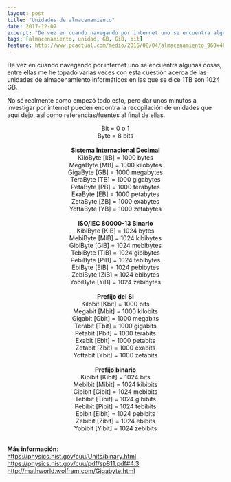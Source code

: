 ```yaml
---
layout: post
title: "Unidades de almacenamiento"
date: 2017-12-07
excerpt: "De vez en cuando navegando por internet uno se encuentra algunas cosas, en las que se dice 1TB son 1024 GB, no sé realmente como empezó todo esto..."
tags: [almacenamiento, unidad, GB, GiB, bit]
feature: http://www.pcactual.com/medio/2016/08/04/almacenamiento_960x486_323ba89d.jpg
---
```


De vez en cuando navegando por internet uno se encuentra algunas cosas, entre ellas me he topado varias veces con esta cuestión acerca de las unidades de almacenamiento informáticos en las que se dice 1TB son 1024 GB.

No sé realmente como empezó todo esto, pero dar unos minutos a investigar por internet pueden encontra la recopilación de unidades que aquí dejo, así como referencias/fuentes al final de ellas.<br>

<div align="center">
	Bit = 0 o 1<br>
	Byte = 8 bits<br>
	<br>
	<b>Sistema Internacional Decimal</b><br>
	KiloByte [kB] = 1000 bytes<br>
	MegaByte [MB] = 1000 kilobytes<br>
	GigaByte [GB] = 1000 megabytes<br>  
	TeraByte [TB] = 1000 gigabytes<br>  
	PetaByte [PB] = 1000 terabytes<br>  
	ExaByte [EB] = 1000 petabytes<br>  
	ZetaByte [ZB] = 1000 exabytes<br>  
	YottaByte [YB] = 1000 zetabytes<br>  
	<br>
	<b>ISO/IEC 80000-13 Binario</b><br>  
	KibiByte [KiB] = 1024 bytes<br>  
	MebiByte [MiB] = 1024 kibibytes<br>  
	GibiByte [GiB] = 1024 mebibytes<br>  
	TebiByte [TiB] = 1024 gibibytes<br>  
	PebiByte [PiB] = 1024 tebibytes<br>  
	EbiByte [EiB] = 1024 pebibytes<br>  
	ZebiByte [ZiB] = 1024 ebibytes<br>  
	YobiByte [YiB] = 1024 zebibytes<br>
	<br>
	<b>Prefijo del SI</b><br>
	Kilobit [Kbit] = 1000 bits<br>  
	Megabit [Mbit] = 1000 kilobits<br>  
	Gigabit [Gbit] = 1000 megabits<br>  
	Terabit [Tbit] = 1000 gigabits<br>  
	Petabit [Pbit] = 1000 terabits<br>  
	Exabit [Ebit] = 1000 petabits<br>  
	Zetabit [Zbit] = 1000 exabits<br>  
	Yottabit [Ybit] = 1000 zetabits<br>  
	<br>
	<b>Prefijo binario</b><br>  
	Kibibit [Kibit] = 1024 bits<br>  
	Mebibit [Mibit] = 1024 kibibits<br>  
	Gibibit [Gibit] = 1024 mebibits<br>  
	Tebibit [Tibit] = 1024 gibibits<br>  
	Pebibit [Pibit] = 1024 tebibits<br>  
	Ebibit [Eibit] = 1024 pebibits<br>  
	Zebibit [Zibit] = 1024 ebibits<br>  
	Yobibit [Yibit]	= 1024 zebibits<br>  
</div>
<br>

<b>Más información</b>:<br>
https://physics.nist.gov/cuu/Units/binary.html<br>
https://physics.nist.gov/cuu/pdf/sp811.pdf#4.3<br>
http://mathworld.wolfram.com/Gigabyte.html<br>
